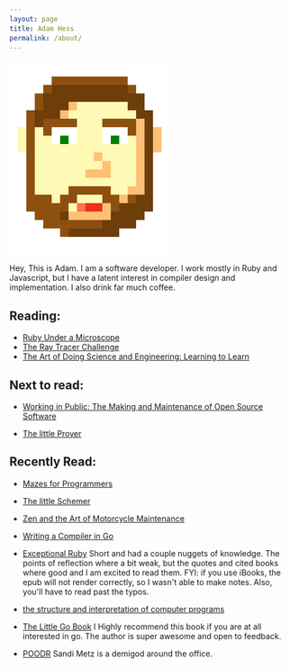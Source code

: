 ```yaml
---
layout: page
title: Adam Hess
permalink: /about/
---
```


![Me](/assets/me.png)

Hey, This is Adam. I am a software developer. I work mostly in Ruby
and Javascript, but I have a latent interest in compiler design and implementation. I also drink far
much coffee.

## Reading:

* [Ruby Under a Microscope](http://patshaughnessy.net/ruby-under-a-microscope)
* [The Ray Tracer Challenge](http://raytracerchallenge.com/)
* [The Art of Doing Science and Engineering: Learning to Learn](https://www.amazon.com/Art-Doing-Science-Engineering-Learning/dp/1732265178)

## Next to read:

* [Working in Public: The Making and Maintenance of Open Source Software](https://www.amazon.com/dp/0578675862/)

* [The little Prover](https://mitpress.mit.edu/books/little-prover)

## Recently Read:

* [Mazes for Programmers](http://www.mazesforprogrammers.com/)

* [The little Schemer](https://mitpress.mit.edu/books/little-schemer)

* [Zen and the Art of Motorcycle Maintenance](https://en.wikipedia.org/wiki/Zen_and_the_Art_of_Motorcycle_Maintenance)

* [Writing a Compiler in Go](https://compilerbook.com/)

* [Exceptional Ruby](http://exceptionalruby.com/) Short and had a
couple nuggets of knowledge. The points of reflection where a bit
weak, but the quotes and cited books where good and I am excited to
read them.  FYI: if you use iBooks, the epub will not render
correctly, so I wasn't able to make notes. Also, you'll have to read
past the typos.

* [the structure and interpretation of computer programs](https://mitpress.mit.edu/sicp/full-text/book/book.html)

* [The Little Go Book](http://openmymind.net/The-Little-Go-Book/) I
Highly recommend this book if you are at all interested in go. The
author is super awesome and open to feedback.

* [POODR](http://www.poodr.com/) Sandi Metz is a demigod around the
  office.
